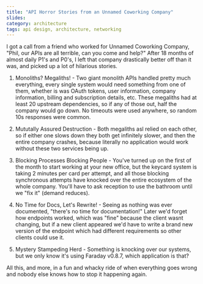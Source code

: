 ```yaml
---
title: "API Horror Stories from an Unnamed Coworking Company"
slides:
category: architecture
tags: api design, architecture, networking
---
```


I got a call from a friend who worked for Unnamed Coworking Company, "Phil, our APIs are all terrible, can you come and help?" After 18 months of almost daily P1's and P0's, I left that company drastically better off than it was, and picked up a lot of hilarious stories.

1. Monoliths? Megaliths! - Two giant monolith APIs handled pretty much everything, every single system would need something from one of them, whether is was OAuth tokens, user information, company information, billing and subscription details, etc. These megaliths had at least 20 upstream dependencies, so if any of those out, half the company would go down. No timeouts were used anywhere, so random 10s responses were common.

2. Mututally Assured Destruction - Both megaliths asl relied on each other, so if either one slows down they both get infinitely slower, and then the entire company crashes, because literally no application would work without these two services being up.

3. Blocking Processes Blocking People - You've turned up on the first of the month to start working at your new office, but the keycard system is taking 2 minutes per card per attempt, and all those blocking synchronous attempts have knocked over the entire ecosystem of the whole company. You'll have to ask reception to use the bathroom until we "fix it" (demand reduces).

4. No Time for Docs, Let's Rewrite! - Seeing as nothing was ever documented, "there's no time for documentation!" Later we'd forget how endpoints worked, which was "fine" because the client wasnt changing, but if a new client appeared we'd have to write a brand new version of the endpoint which had different requirements so other clients could use it. 

5. Mystery Stampeding Herd - Something is knocking over our systems, but we only know it's using Faraday v0.8.7, which application is that?

All this, and more, in a fun and whacky ride of when everything goes wrong and nobody else knows how to stop it happening again.
